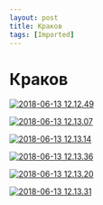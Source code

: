 ```yaml
---
layout: post
title: Краков
tags: [Imported]
---
```

# Краков

[![2018-06-13 12.12.49](https://vlaim.s3.amazonaws.com/uploads/2018/06/2018-06-13-12.12.49.jpg)](https://vlaim.s3.amazonaws.com/uploads/2018/06/2018-06-13-12.12.49.jpg)

[![2018-06-13 12.13.07](https://vlaim.s3.amazonaws.com/uploads/2018/06/2018-06-13-12.13.07.jpg)](https://vlaim.s3.amazonaws.com/uploads/2018/06/2018-06-13-12.13.07.jpg)

[![2018-06-13 12.13.14](https://vlaim.s3.amazonaws.com/uploads/2018/06/2018-06-13-12.13.14.jpg)](https://vlaim.s3.amazonaws.com/uploads/2018/06/2018-06-13-12.13.14.jpg)

[![2018-06-13 12.13.36](https://vlaim.s3.amazonaws.com/uploads/2018/06/2018-06-13-12.13.36.jpg)](https://vlaim.s3.amazonaws.com/uploads/2018/06/2018-06-13-12.13.36.jpg)

[![2018-06-13 12.13.20](https://vlaim.s3.amazonaws.com/uploads/2018/06/2018-06-13-12.13.20.jpg)](https://vlaim.s3.amazonaws.com/uploads/2018/06/2018-06-13-12.13.20.jpg)

[![2018-06-13 12.13.31](https://vlaim.s3.amazonaws.com/uploads/2018/06/2018-06-13-12.13.31.jpg)](https://vlaim.s3.amazonaws.com/uploads/2018/06/2018-06-13-12.13.31.jpg)